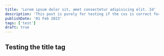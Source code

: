 ```yaml
---
title: 'Lorem ipsum dolor sit, amet consectetur adipisicing elit. Id'
description: 'This post is purely for testing if the css is correct for the title on the page'
publishDate: '01 Feb 2023'
tags: ['test']
draft: true
---
```


## Testing the title tag
